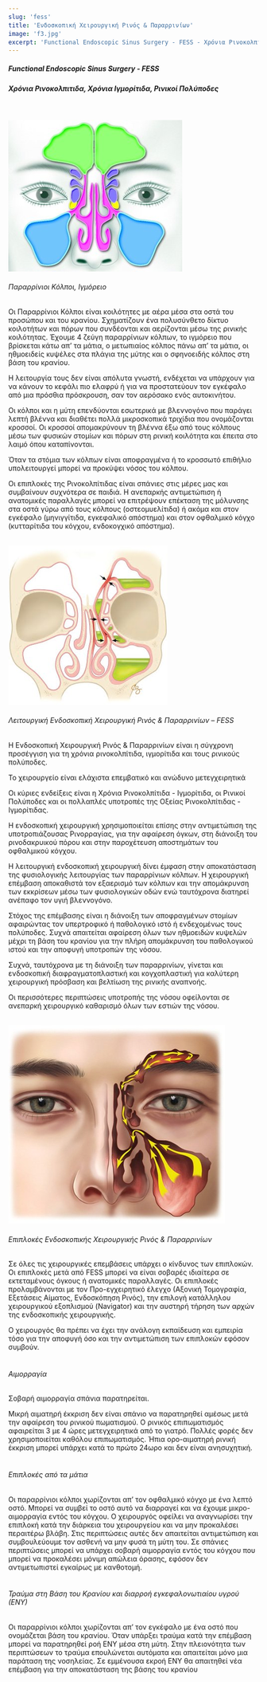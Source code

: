 ```yaml
---
slug: 'fess'
title: 'Ενδοσκοπική Χειρουργική Ρινός & Παραρρινίων'
image: 'f3.jpg'
excerpt: 'Functional Endoscopic Sinus Surgery - FESS - Χρόνια Ρινοκολπίτιδα, Χρόνια Ιγμορίτιδα, Ρινικοί Πολύποδες'
---
```


##### Functional Endoscopic Sinus Surgery - FESS
##### Χρόνια Ρινοκολπιτιδα, Χρόνια Ιγμορίτιδα, Ρινικοί Πολύποδες
<br/>

![alt text](f3.jpg)

###### Παραρρίνιοι Κόλποι, Ιγμόρειο
Οι Παραρρίνιοι Κόλποι είναι κοιλότητες με αέρα μέσα στα οστά του προσώπου και του κρανίου. Σχηματίζουν ένα πολυσύνθετο δίκτυο κοιλοτήτων και πόρων που συνδέονται και αερίζονται μέσω της ρινικής κοιλότητας. Έχουμε 4 ζεύγη παραρρίνιων κόλπων, το ιγμόρειο που βρίσκεται κάτω απ’ τα μάτια, ο μετωπιαίος κόλπος πάνω απ’ τα μάτια, οι ηθμοειδείς κυψέλες στα πλάγια της μύτης και ο σφηνοειδής κόλπος στη βάση του κρανίου.

Η λειτουργία τους δεν είναι απόλυτα γνωστή, ενδέχεται να υπάρχουν για να κάνουν το κεφάλι πιο ελαφρύ ή για να προστατεύουν τον εγκέφαλο από μια πρόσθια πρόσκρουση, σαν τον αερόσακο ενός αυτοκινήτου.

Οι κόλποι και η μύτη επενδύονται εσωτερικά με βλεννογόνο που παράγει λεπτή βλέννα και διαθέτει πολλά μικροσκοπικά τριχίδια που ονομάζονται κροσσοί. Οι κροσσοί απομακρύνουν τη βλέννα έξω από τους κόλπους μέσω των φυσικών στομίων και πόρων στη ρινική κοιλότητα και έπειτα στο λαιμό όπου καταπίνονται.

Όταν τα στόμια των κόλπων είναι αποφραγμένα ή το κροσσωτό επιθήλιο υπολειτουργεί μπορεί να προκύψει νόσος του κόλπου.

Οι επιπλοκές της Ρινοκολπίτιδας είναι σπάνιες στις μέρες μας και συμβαίνουν συχνότερα σε παιδιά. Η ανεπαρκής αντιμετώπιση ή ανατομικές παραλλαγές μπορεί να επιτρέψουν επέκταση της μόλυνσης στα οστά γύρω από τους κόλπους (οστεομυελίτιδα) ή ακόμα και στον εγκέφαλο (μηνιγγίτιδα, εγκεφαλικό απόστημα) και στον οφθαλμικό κόγχο (κυτταρίτιδα του κόγχου, ενδοκογχικό απόστημα).
<br/>
<br/>

![alt text](f2.jpg)
###### Λειτουργική Ενδοσκοπική Χειρουργική Ρινός & Παραρρινίων – FESS
Η Ενδοσκοπική Χειρουργική Ρινός & Παραρρινίων είναι η σύγχρονη προσέγγιση για τη χρόνια ρινοκολπίτιδα, ιγμορίτιδα και τους ρινικούς πολύποδες.

Το χειρουργείο είναι ελάχιστα επεμβατικό και ανώδυνο μετεγχειρητικά

Οι κύριες ενδείξεις είναι η Χρόνια Ρινοκολπίτιδα - Ιγμορίτιδα, oι Ρινικοί Πολύποδες και οι πολλαπλές υποτροπές της Οξείας Ρινοκολπίτιδας - Ιγμορίτιδας.

Η ενδοσκοπική χειρουργική χρησιμοποιείται επίσης στην αντιμετώπιση της υποτροπιάζουσας Ρινορραγίας, για την αφαίρεση όγκων, στη διάνοιξη του ρινοδακρυικού πόρου και στην παροχέτευση αποστημάτων του οφθαλμικού κόγχου.

Η λειτουργική ενδοσκοπική χειρουργική δίνει έμφαση στην αποκατάσταση της φυσιολογικής λειτουργίας των παραρρίνιων κόλπων. Η χειρουργική επέμβαση αποκαθιστά τον εξαερισμό των κόλπων και την απομάκρυνση των εκκρίσεων μέσω των φυσιολογικών οδών ενώ ταυτόχρονα διατηρεί ανέπαφο τον υγιή βλεννογόνο.

Στόχος της επέμβασης είναι η διάνοιξη των αποφραγμένων στομίων αφαιρώντας τον υπερτροφικό ή παθολογικό ιστό ή ενδεχομένως τους πολύποδες. Συχνά απαιτείται αφαίρεση όλων των ηθμοειδών κυψελών μέχρι τη βάση του κρανίου για την πλήρη απομάκρυνση του παθολογικού ιστού και την αποφυγή υποτροπών της νόσου.

Συχνά, ταυτόχρονα με τη διάνοιξη των παραρρινίων, γίνεται και ενδοσκοπική διαφραγματοπλαστική και κογχοπλαστική για καλύτερη χειρουργική πρόσβαση και βελτίωση της ρινικής αναπνοής.

Οι περισσότερες περιπτώσεις υποτροπής της νόσου οφείλονται σε ανεπαρκή χειρουργικό καθαρισμό όλων των εστιών της νόσου.
<br/>
<br/>

![alt text](f1.jpg)
###### Επιπλοκές Ενδοσκοπικής Χειρουργικής Ρινός & Παραρρινίων
Σε όλες τις χειρουργικές επεμβάσεις υπάρχει ο κίνδυνος των επιπλοκών. Οι επιπλοκές μετά από FESS μπορεί να είναι σοβαρές ιδιαίτερα σε εκτεταμένους όγκους ή ανατομικές παραλλαγές. Οι επιπλοκές προλαμβάνονται με τον Προ-εγχειρητικό έλεγχο (Αξονική Τομογραφία, Εξετάσεις Αίματος, Ενδοσκόπηση Ρινός), την επιλογή κατάλληλου χειρουργικού εξοπλισμού (Navigator) και την αυστηρή τήρηση των αρχών της ενδοσκοπικής χειρουργικής.

Ο χειρουργός θα πρέπει να έχει την ανάλογη εκπαίδευση και εμπειρία τόσο για την αποφυγή όσο και την αντιμετώπιση των επιπλοκών εφόσον συμβούν.
<br/>
<br/>

###### Αιμορραγία
Σοβαρή αιμορραγία σπάνια παρατηρείται.

Μικρή αιματηρή έκκριση δεν είναι σπάνιο να παρατηρηθεί αμέσως μετά την αφαίρεση του ρινικού πωματισμού. Ο ρινικός επιπωματισμός αφαιρείται 3 με 4 ώρες μετεγχειρητικά από το γιατρό. Πολλές φορές δεν χρησιμοποιείται καθόλου επιπωματισμός. Ήπια ορο-αιματηρή ρινική έκκριση μπορεί υπάρχει κατά το πρώτο 24ωρο και δεν είναι ανησυχητική.
<br/>
<br/>

###### Επιπλοκές από τα μάτια
Οι παραρρίνιοι κόλποι χωρίζονται απ’ τον οφθαλμικό κόγχο με ένα λεπτό οστό. Μπορεί να συμβεί το οστό αυτό να διαρραγεί και να έχουμε μικρο-αιμορραγία εντός του κόγχου. Ο χειρουργός οφείλει να αναγνωρίσει την επιπλοκή κατά την διάρκεια του χειρουργείου και να μην προκαλέσει περαιτέρω βλάβη. Στις περιπτώσεις αυτές δεν απαιτείται αντιμετώπιση και συμβουλεύουμε τον ασθενή να μην φυσά τη μύτη του. Σε σπάνιες περιπτώσεις μπορεί να υπάρχει σοβαρή αιμορραγία εντός του κόγχου που μπορεί να προκαλέσει μόνιμη απώλεια όρασης, εφόσον δεν αντιμετωπιστεί εγκαίρως με κανθοτομή.
<br/>
<br/>

###### Τραύμα στη Βάση του Κρανίου και διαρροή εγκεφαλονωτιαίου υγρού (ΕΝΥ)
Οι παραρρίνιοι κόλποι χωρίζονται απ’ τον εγκέφαλο με ένα οστό που ονομάζεται βάση του κρανίου. Όταν υπάρξει τραύμα κατά την επέμβαση μπορεί να παρατηρηθεί ροή ΕΝΥ μέσα στη μύτη. Στην πλειονότητα των περιπτώσεων το τραύμα επουλώνεται αυτόματα και απαιτείται μόνο μια παράταση της νοσηλείας. Σε εμμένουσα εκροή ΕΝΥ θα απαιτηθεί νέα επέμβαση για την αποκατάσταση της βάσης του κρανίου